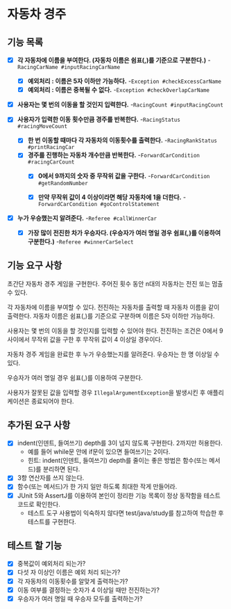 # 자동차 경주

## 기능 목록

- [x] **각 자동차에 이름을 부여한다. (자동차 이름은 쉼표(,)를 기준으로 구분한다.)** -`RacingCarName #inputRacingCarName`
  - [x] **예외처리 : 이름은 5자 이하만 가능하다.** -`Exception #checkExcessCarName`
  - [x] **예외처리 : 이름은 중복될 수 없다.** -`Exception #checkOverlapCarName`
- [x] **사용자는 몇 번의 이동을 할 것인지 입력한다.** -`RacingCount #inputRacingCount`


- [x] **사용자가 입력한 이동 횟수만큼 경주를 반복한다.** -`RacingStatus #racingMoveCount`
  - [x] **한 번 이동할 때마다 각 자동차의 이동횟수를 출력한다.** -`RacingRankStatus #printRacingCar`
  - [x] **경주를 진행하는 자동차 개수만큼 반복한다.** -`ForwardCarCondition #racingCarCount`
    - [x] **0에서 9까지의 숫자 중 무작위 값을 구한다.** -`ForwardCarCondition #getRandomNumber`
    - [x] **만약 무작위 값이 4 이상이라면 해당 자동차에 1을 더한다.** -`ForwardCarCondition #goControlStatement`


- [x] **누가 우승했는지 알려준다.** -`Referee #callWinnerCar`
  - [x] **가장 많이 전진한 차가 우승자다. (우승자가 여러 명일 경우 쉼표(,)를 이용하여 구분한다.)** -`Referee #winnerCarSelect`


## 기능 요구 사항

초간단 자동차 경주 게임을 구현한다.
주어진 횟수 동안 n대의 자동차는 전진 또는 멈출 수 있다.

각 자동차에 이름을 부여할 수 있다. 전진하는 자동차를 출력할 때 자동차 이름을 같이 출력한다.
자동차 이름은 쉼표(,)를 기준으로 구분하며 이름은 5자 이하만 가능하다.

사용자는 몇 번의 이동을 할 것인지를 입력할 수 있어야 한다.
전진하는 조건은 0에서 9 사이에서 무작위 값을 구한 후 무작위 값이 4 이상일 경우이다.

자동차 경주 게임을 완료한 후 누가 우승했는지를 알려준다. 우승자는 한 명 이상일 수 있다.

우승자가 여러 명일 경우 쉼표(,)를 이용하여 구분한다.

사용자가 잘못된 값을 입력할 경우 `IllegalArgumentException`을 발생시킨 후 애플리케이션은 종료되어야 한다.


## 추가된 요구 사항
- [x] indent(인덴트, 들여쓰기) depth를 3이 넘지 않도록 구현한다. 2까지만 허용한다.
  - 예를 들어 while문 안에 if문이 있으면 들여쓰기는 2이다.
  - 힌트: indent(인덴트, 들여쓰기) depth를 줄이는 좋은 방법은 함수(또는 메서드)를 분리하면 된다.
- [x] 3항 연산자를 쓰지 않는다.
- [x] 함수(또는 메서드)가 한 가지 일만 하도록 최대한 작게 만들어라.
- [x] JUnit 5와 AssertJ를 이용하여 본인이 정리한 기능 목록이 정상 동작함을 테스트 코드로 확인한다.
  - 테스트 도구 사용법이 익숙하지 않다면 test/java/study를 참고하여 학습한 후 테스트를 구현한다.


## 테스트 할 기능
- [x] 중복값이 예외처리 되는가?
- [x] 다섯 자 이상인 이름은 예외 처리 되는가?
- [x] 각 자동차의 이동횟수를 알맞게 출력하는가?
- [x] 이동 여부를 결정하는 숫자가 4 이상일 때만 전진하는가?
- [x] 우승자가 여러 명일 때 우승자 모두를 출력하는가?